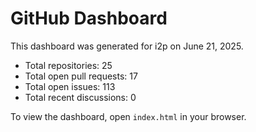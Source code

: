 # GitHub Dashboard

This dashboard was generated for i2p on June 21, 2025.

- Total repositories: 25
- Total open pull requests: 17
- Total open issues: 113
- Total recent discussions: 0

To view the dashboard, open `index.html` in your browser.
